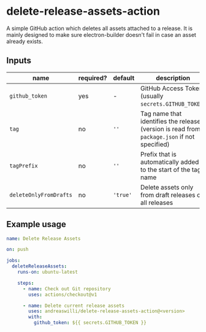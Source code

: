 # delete-release-assets-action

A simple GitHub action which deletes all assets attached to a release. It is mainly designed to make sure electron-builder doesn't fail in case an asset already exists.

## Inputs

| name                   | required? | default  | description                                                                                 |
| ---------------------- | --------- | -------- | ------------------------------------------------------------------------------------------- |
| `github_token`         | yes       | -        | GitHub Access Token (usually `secrets.GITHUB_TOKEN`)                                        |
| `tag`                  | no        | `''`     | Tag name that identifies the release (version is read from `package.json` if not specified) |
| `tagPrefix`            | no        | `''`     | Prefix that is automatically added to the start of the tag name                             |
| `deleteOnlyFromDrafts` | no        | `'true'` | Delete assets only from draft releases or all releases                                      |

## Example usage

```yml
name: Delete Release Assets

on: push

jobs:
  deleteReleaseAssets:
    runs-on: ubuntu-latest

    steps:
      - name: Check out Git repository
        uses: actions/checkout@v1

      - name: Delete current release assets
        uses: andreaswilli/delete-release-assets-action@<version>
        with:
          github_token: ${{ secrets.GITHUB_TOKEN }}
```
